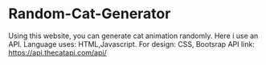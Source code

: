 # Random-Cat-Generator
Using this website, you can generate cat animation randomly. 
Here i use an API.
Language uses: HTML,Javascript.
For design: CSS, Bootsrap
API link: https://api.thecatapi.com/api/

